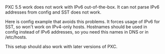 PXC 5.5 work does not work with IPv6 out-of-the-box. It can not parse IPv6 addresses from config and SST does not work. 

Here is config example that avoids this problems. It forces usage of IPv6 for SST, so won't work on IPv4-only hosts. Hostnames should be used in config instead of IPv6 addresses, so you need this names in DNS or in /etc/hosts.

This setup should also work with later versions of PXC.
